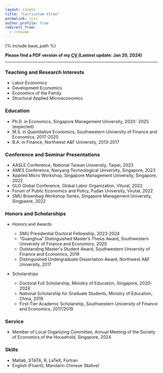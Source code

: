 ```yaml
---
layout: single
title: "Curriculum Vitae"
permalink: /cv/
author_profile: true
redirect_from:
  - /resume
---
```



{% include base_path %}

**Please find a PDF version of my <a href="../files/CV_Yutao_Wang.pdf.pdf" target="_blank" rel="noopener noreferrer">
  <i class="fas fa-file"></i> CV
</a>(Lastest update: Jan 20, 2024)**
<!--- [CV](https://Yutao-Wang-Econ.github.io/files/CV_Yutao_Wang.pdf){: .btn--research}. --->

------
### Teaching and Research Interests
  * Labor Economics
  * Development Economics
  * Economics of the Family
  * Structural Applied Microeconomics

### Education
* Ph.D. in Economics, Singapore Management University, 2020- 2025 (expected)
* M.S. in Quantitative Economics, Southwestern University of Finance and Economics, 2017-2020
* B.A. in Finance, Northwest A&F University, 2013-2017

### Conference and Seminar Presentations
* AASLE Conference, National Taiwan University, Taipei, 2023
* AMES Conference, Nanyang Technological University, Singapore, 2023
* Applied Micro Workshop, Singapore Management University, Singapore, 2022
* GLO Global Conference, Global Labor Organization, Vitural, 2022
* Forum of Public Economics and Policy, Fudan University, Virutal, 2022
* SMU Brownbag Workshop Series, Singapore Management University, Singpaore, 2022

### Honors and Scholarships
* Honors and Awards
  * SMU Presidential Doctoral Fellowship, 2023-2024
  * “Guanghua” Distinguished Master’s Thesis Award, Southwestern University of Finance and Economics, 2020
  * Outstanding Master's Student Award, Southwestern University of Finance and Economics, 2019
  * Distinguished Undergraduate Dissertation Award, Northwest A&F University, 2017
 
* Scholarships
  * Doctoral Full Scholarship, Ministry of Education, Singapore, 2020-2024
  * National Scholarship for Graduate Students, Ministry of Education, China, 2019
  * First-Tier Academic Scholarship, Southwestern University of Finance and Economics, 2017/2019

### Service
* Member of Local Organizing Committee, Annual Meeting of the Society of Economics of the Household, Singapore, 2024

### Skills
* Matlab, STATA, R, LaTeX, Fortran
* English (Fluent), Mandarin Chinese (Native)
